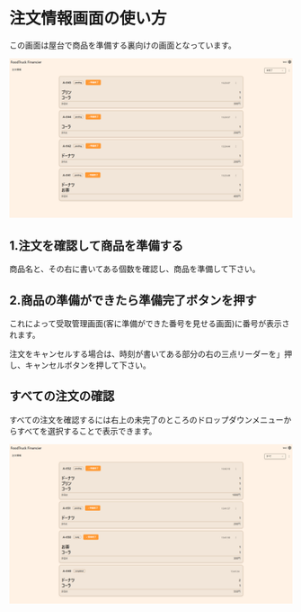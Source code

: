 # 注文情報画面の使い方

この画面は屋台で商品を準備する裏向けの画面となっています。

![1](/docs/images/register/orders/1.webp)

## 1.注文を確認して商品を準備する

商品名と、その右に書いてある個数を確認し、商品を準備して下さい。

## 2.商品の準備ができたら準備完了ボタンを押す

これによって受取管理画面(客に準備ができた番号を見せる画面)に番号が表示されます。

注文をキャンセルする場合は、時刻が書いてある部分の右の三点リーダーを」押し、キャンセルボタンを押して下さい。

## すべての注文の確認

すべての注文を確認するには右上の未完了のところのドロップダウンメニューからすべてを選択することで表示できます。

![2](/docs/images/register/orders/2.webp)
